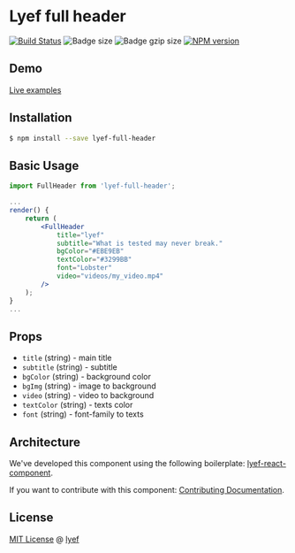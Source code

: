 # Lyef full header
[![Build Status](https://travis-ci.org/lyef/lyef-full-header.svg?branch=master)](https://travis-ci.org/lyef/lyef-full-header)
![Badge size](https://badge-size.herokuapp.com/lyef/lyef-full-header/master/dist/Main.min.js.svg)
![Badge gzip size](https://badge-size.herokuapp.com/lyef/lyef-full-header/master/dist/Main.min.js.svg?compression=gzip)
[![NPM version](https://badge-me.herokuapp.com/api/npm/lyef-full-header.png)](http://badges.enytc.com/for/npm/lyef-full-header)

## Demo

[Live examples](https://lyef.github.io/lyef-full-header)

## Installation

```sh
$ npm install --save lyef-full-header
```

## Basic Usage

```jsx
import FullHeader from 'lyef-full-header';

...
render() {
    return (
        <FullHeader
            title="lyef"
            subtitle="What is tested may never break."
            bgColor="#EBE9EB"
            textColor="#3299BB"
            font="Lobster"
            video="videos/my_video.mp4"
        />
    );
}
...
```

## Props

- `title` (string) - main title
- `subtitle` (string) - subtitle
- `bgColor` (string) - background color
- `bgImg` (string) - image to background
- `video` (string) - video to background
- `textColor` (string) - texts color
- `font` (string) - font-family to texts

## Architecture

We've developed this component using the following boilerplate:
[lyef-react-component](https://github.com/lyef/lyef-react-component).

If you want to contribute with this component:
[Contributing Documentation](https://github.com/lyef/lyef-full-header/blob/master/CONTRIBUTING.md).

## License

[MIT License](https://github.com/lyef/lyef-full-header/blob/master/LICENSE.md) @ [lyef](https://lyef.github.io/)
